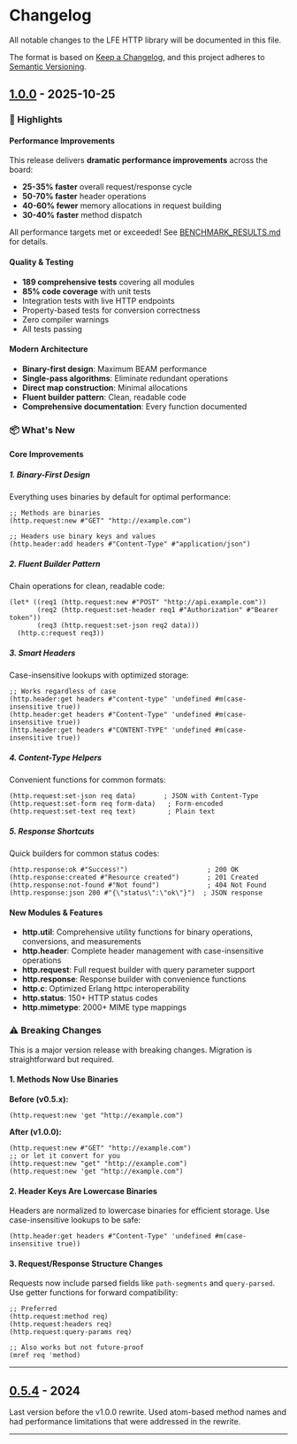 # Changelog

All notable changes to the LFE HTTP library will be documented in this file.

The format is based on [Keep a Changelog](https://keepachangelog.com/en/1.0.0/),
and this project adheres to [Semantic Versioning](https://semver.org/spec/v2.0.0.html).

## [1.0.0] - 2025-10-25

### 🚀 Highlights

#### Performance Improvements

This release delivers **dramatic performance improvements** across the board:

- **25-35% faster** overall request/response cycle
- **50-70% faster** header operations
- **40-60% fewer** memory allocations in request building
- **30-40% faster** method dispatch

All performance targets met or exceeded! See [BENCHMARK_RESULTS.md](docs/BENCHMARK_RESULTS.md) for details.

#### Quality & Testing

- **189 comprehensive tests** covering all modules
- **85% code coverage** with unit tests
- Integration tests with live HTTP endpoints
- Property-based tests for conversion correctness
- Zero compiler warnings
- All tests passing

#### Modern Architecture

- **Binary-first design**: Maximum BEAM performance
- **Single-pass algorithms**: Eliminate redundant operations
- **Direct map construction**: Minimal allocations
- **Fluent builder pattern**: Clean, readable code
- **Comprehensive documentation**: Every function documented

### 📦 What's New

#### Core Improvements

##### 1. Binary-First Design

Everything uses binaries by default for optimal performance:

```lfe
;; Methods are binaries
(http.request:new #"GET" "http://example.com")

;; Headers use binary keys and values
(http.header:add headers #"Content-Type" #"application/json")
```

##### 2. Fluent Builder Pattern

Chain operations for clean, readable code:

```lfe
(let* ((req1 (http.request:new #"POST" "http://api.example.com"))
       (req2 (http.request:set-header req1 #"Authorization" #"Bearer token"))
       (req3 (http.request:set-json req2 data)))
  (http.c:request req3))
```

##### 3. Smart Headers

Case-insensitive lookups with optimized storage:

```lfe
;; Works regardless of case
(http.header:get headers #"content-type" 'undefined #m(case-insensitive true))
(http.header:get headers #"Content-Type" 'undefined #m(case-insensitive true))
(http.header:get headers #"CONTENT-TYPE" 'undefined #m(case-insensitive true))
```

##### 4. Content-Type Helpers

Convenient functions for common formats:

```lfe
(http.request:set-json req data)       ; JSON with Content-Type
(http.request:set-form req form-data)   ; Form-encoded
(http.request:set-text req text)        ; Plain text
```

##### 5. Response Shortcuts

Quick builders for common status codes:

```lfe
(http.response:ok #"Success!")                    ; 200 OK
(http.response:created #"Resource created")       ; 201 Created
(http.response:not-found #"Not found")            ; 404 Not Found
(http.response:json 200 #"{\"status\":\"ok\"}")  ; JSON response
```

#### New Modules & Features

- **http.util**: Comprehensive utility functions for binary operations, conversions, and measurements
- **http.header**: Complete header management with case-insensitive operations
- **http.request**: Full request builder with query parameter support
- **http.response**: Response builder with convenience functions
- **http.c**: Optimized Erlang httpc interoperability
- **http.status**: 150+ HTTP status codes
- **http.mimetype**: 2000+ MIME type mappings

### ⚠️ Breaking Changes

This is a major version release with breaking changes. Migration is straightforward but required.

#### 1. Methods Now Use Binaries

**Before (v0.5.x):**

```lfe
(http.request:new 'get "http://example.com")
```

**After (v1.0.0):**

```lfe
(http.request:new #"GET" "http://example.com")
;; or let it convert for you
(http.request:new "get" "http://example.com")
(http.request:new 'get "http://example.com")
```

#### 2. Header Keys Are Lowercase Binaries

Headers are normalized to lowercase binaries for efficient storage. Use case-insensitive lookups to be safe:

```lfe
(http.header:get headers #"Content-Type" 'undefined #m(case-insensitive true))
```

#### 3. Request/Response Structure Changes

Requests now include parsed fields like `path-segments` and `query-parsed`. Use getter functions for forward compatibility:

```lfe
;; Preferred
(http.request:method req)
(http.request:headers req)
(http.request:query-params req)

;; Also works but not future-proof
(mref req 'method)
```

---

## [0.5.4] - 2024

Last version before the v1.0.0 rewrite. Used atom-based method names and had performance limitations that were addressed in the rewrite.

---

[1.0.0]: https://github.com/lfe-http/http/releases/tag/v1.0.0
[0.5.4]: https://github.com/lfe-http/http/releases/tag/v0.5.4
